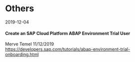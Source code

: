 # Others

2019-12-04
#### Create an SAP Cloud Platform ABAP Environment Trial User
Merve Temel 11/12/2019   
https://developers.sap.com/tutorials/abap-environment-trial-onboarding.html    
